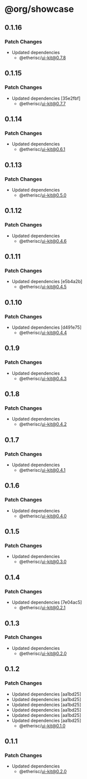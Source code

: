 # @org/showcase

## 0.1.16

### Patch Changes

- Updated dependencies
  - @etherisc/ui-kit@0.7.8

## 0.1.15

### Patch Changes

- Updated dependencies [35e2fbf]
  - @etherisc/ui-kit@0.7.7

## 0.1.14

### Patch Changes

- Updated dependencies
  - @etherisc/ui-kit@0.6.1

## 0.1.13

### Patch Changes

- Updated dependencies
  - @etherisc/ui-kit@0.5.0

## 0.1.12

### Patch Changes

- Updated dependencies
  - @etherisc/ui-kit@0.4.6

## 0.1.11

### Patch Changes

- Updated dependencies [e5b4a2b]
  - @etherisc/ui-kit@0.4.5

## 0.1.10

### Patch Changes

- Updated dependencies [d491e75]
  - @etherisc/ui-kit@0.4.4

## 0.1.9

### Patch Changes

- Updated dependencies
  - @etherisc/ui-kit@0.4.3

## 0.1.8

### Patch Changes

- Updated dependencies
  - @etherisc/ui-kit@0.4.2

## 0.1.7

### Patch Changes

- Updated dependencies
  - @etherisc/ui-kit@0.4.1

## 0.1.6

### Patch Changes

- Updated dependencies
  - @etherisc/ui-kit@0.4.0

## 0.1.5

### Patch Changes

- Updated dependencies
  - @etherisc/ui-kit@0.3.0

## 0.1.4

### Patch Changes

- Updated dependencies [7e04ac5]
  - @etherisc/ui-kit@0.2.1

## 0.1.3

### Patch Changes

- Updated dependencies
  - @etherisc/ui-kit@0.2.0

## 0.1.2

### Patch Changes

- Updated dependencies [aa1bd25]
- Updated dependencies [aa1bd25]
- Updated dependencies [aa1bd25]
- Updated dependencies [aa1bd25]
- Updated dependencies [aa1bd25]
- Updated dependencies [aa1bd25]
  - @etherisc/ui-kit@0.1.0

## 0.1.1

### Patch Changes

- Updated dependencies
  - @etherisc/ui-kit@0.2.0
